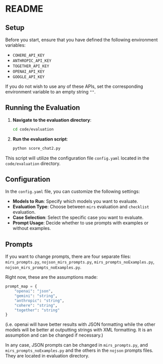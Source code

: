 # README

## Setup

Before you start, ensure that you have defined the following environment variables:

- `COHERE_API_KEY`
- `ANTHROPIC_API_KEY`
- `TOGETHER_API_KEY`
- `OPENAI_API_KEY`
- `GOOGLE_API_KEY`

If you do not wish to use any of these APIs, set the corresponding environment variable to an empty string `""`.

## Running the Evaluation

1. **Navigate to the evaluation directory**:
   
   ```bash
   cd code/evaluation

2. **Run the evaluation script**:

    ```bash
    python score_chat2.py

This script will utilize the configuration file `config.yaml` located in the `code/evaluation` directory.

## Configuration

In the `config.yaml` file, you can customize the following settings:

- **Models to Run**: Specify which models you want to evaluate.
- **Evaluation Type**: Choose between `mirs` evaluation and `checklist` evaluation.
- **Case Selection**: Select the specific case you want to evaluate.
- **Prompt Usage**: Decide whether to use prompts with examples or without examples.

## Prompts

If you want to change prompts, there are four separate files: `mirs_prompts.py`, `nojson_mirs_prompts.py`, `mirs_prompts_noExamples.py`, `nojson_mirs_prompts_noExamples.py`.

Right now, these are the assumptions made:

```python
prompt_map = {
    "openai": "json",
    "gemini": "string",
    "anthropic": "string",
    "cohere": "string",
    "together": "string"
}
```
(i.e. openai will have better results with JSON formatting while the other models will be better at outputting strings with XML formatting. It is an assumption and can be changed if necessary.)

In any case, JSON prompts can be changed in `mirs_prompts.py`, and `mirs_prompts_noExamples.py` and the others in the `nojson` prompts files. They are located in evaluation directory.
